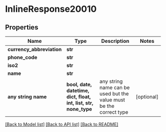 # InlineResponse20010


## Properties
Name | Type | Description | Notes
------------ | ------------- | ------------- | -------------
**currency_abbreviation** | **str** |  | 
**phone_code** | **str** |  | 
**iso2** | **str** |  | 
**name** | **str** |  | 
**any string name** | **bool, date, datetime, dict, float, int, list, str, none_type** | any string name can be used but the value must be the correct type | [optional]

[[Back to Model list]](../README.md#documentation-for-models) [[Back to API list]](../README.md#documentation-for-api-endpoints) [[Back to README]](../README.md)


